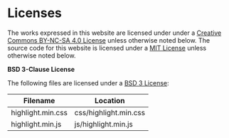 # Licenses
The works expressed in this website are licensed under under a [Creative Commons BY-NC-SA 4.0 License](LICENSE-CC-BY-NC-SA) unless otherwise noted below. The source code for this website is licensed under a [MIT License](LICENSE) unless otherwise noted below.

**BSD 3-Clause License**

The following files are licensed under a [BSD 3 License](LICENSE-BSD-3):

Filename | Location
---|---
highlight.min.css | css/highlight.min.css
highlight.min.js | js/highlight.min.js